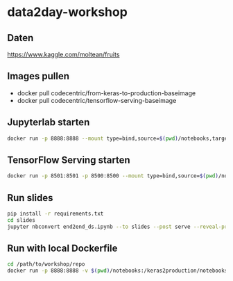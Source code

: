 # data2day-workshop

## Daten

https://www.kaggle.com/moltean/fruits

## Images pullen
- docker pull codecentric/from-keras-to-production-baseimage
- docker pull codecentric/tensorflow-serving-baseimage

## Jupyterlab starten
```bash
docker run -p 8888:8888 --mount type=bind,source=$(pwd)/notebooks,target=/keras2production/notebooks codecentric/from-keras-to-production-baseimage
```

## TensorFlow Serving starten
```bash
docker run -p 8501:8501 -p 8500:8500 --mount type=bind,source=$(pwd)/notebooks/6-models/fruits/,target=/models/fruits -e MODEL_NAME=fruits -t tensorflow/serving:1.10.1
```

## Run slides
```bash
pip install -r requirements.txt
cd slides
jupyter nbconvert end2end_ds.ipynb --to slides --post serve --reveal-prefix=reveal.js
```

## Run with local Dockerfile

```bash
cd /path/to/workshop/repo
docker run -p 8888:8888 -v $(pwd)/notebooks:/keras2production/notebooks keras_ws_py_base
```